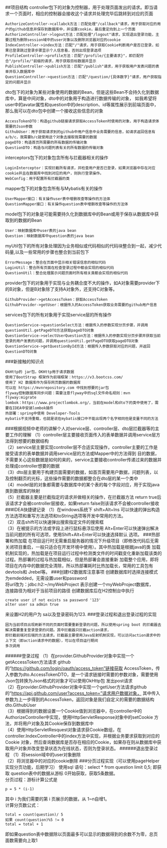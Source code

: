 ##项目结构
controller包下的对象为控制器，用于处理页面发出的请求。即当请求一个页面时，相应的控制器会接收这个请求并处理完毕后跳转到对应的页面
```
AuthorizeController->callabck方法：匹配处理"/callback"请求，用于获取对应的用户的github信息并保存到数据库中，并设置cookie，最后重定向到上一个页面
AuthorizeController->logout方法：匹配处理"/logout"请求，实现退出登录功能，主要过程为删除session域中的user对象以及删除浏览器对应的cookie
IndexController->index方法：匹配"/"请求，用于获取Cookie判断用户是否已登录，如果已登录跳过登录步骤显示个人信息看，否则出现登录选项
ProfileController->profile方法：匹配"/profile/{主要请求}"，即匹配符合"/profile/"前缀的请求，用于获取目标数据并显示
PublishController->publish方法：匹配"/publish"请求，用于获取用户发表问题的表单并存入数据库中
QuestionController->question方法：匹配"/question/{具体数字}"请求，用户获取指定的问题并显示
```
dto包下的对象为某些对象使用的数据的Bean，但是这些Bean不会持久化到数据库中，算是中间对象，dto中的对象用于构造进行数据传输的对象，
如我希望将user中的avatar属性和question中的description、id等属性展示到前端页面中，那么我可以在dto包中创建一个接收这些信息的对象
```
AccessTokenDTO：构造github链接请求获取AccessToken时使用的对象，用于构造请求体需要的Json参数
GithubUser：用于获取请求到的github中用户信息中业务需要的信息，如请求返回信息有a/b/c，我需要b/c就使用这个对象去接取我需要的数据
pageDTO：构造首页所需要的所有数据的传输对象
QuestionDTO：构造与问题列表有关的所有数据的传输对象
```
interceptors包下的对象包含所有与拦截器相关的操作
```
LoginInterceptor：实现拦截所有请求，并检查用户是否已登录，如果浏览器中存在对应cookie并且在数据库中找到对应的用户，则执行登录操作。
WebConfig：用于配置所有拦截器的类
```
mapper包下的对象包含所有与Mybatis有关的操作
```
UserMapper接口：有关操作user表中增删改查等操作的方法体
QuestionMapper接口：有关操作question表中增删改查等操作的方法体
```
model包下的对象是可能需要持久化到数据库中的Bean或用于保存从数据库中获取到的数据的Bean
```
User：映射数据库中user表的java bean
Question：映射数据库中question表的java bean
```
myUtil包下的所有对象处理因为业务相似或代码相似的代码块整合到一起，减少代码量,以及一些常用的步骤也整合到当前包下
```
ErrorMessage：整合在页面中显示相关错误信息的相似代码
LoginUtil：整合所有页面在检查登录过程中都会实现的相似代码
QuestionUtil：整合处理展示问题页面时所有相关类都会实现的相似代码
```
provider包下的对象用于实现与业务耦合度不大的操作，如A对象需要provider下的B对象，但是B对象除了支持A对象外，还支持C对象等。
```
GithubProvider->getAccessToken：获取AccessToken
GithubProvider->getUser：根据传入的AccessToken获取业务需要的github用户信息
```
services包下的所有对象用于实现service层的所有操作
```
QuestionService->questionSelect方法：根据传入的参数实现分页步骤，并调用questionUtil.getPageDTO方法获取pageDTO对象
QuestionService->selectUserQuestion方法：根据传入的参数实现分页步骤并获取当前登录的用户发表的问题，并调用questionUtil.getPageDTO获取pageDTO对象
QuestionService->getQuestionById方法：根据传入参数获取对应的问题，并返回QuestionDTO对象
```
###新接触的知识点
```
OkHttp的 jar包，OKHttp用于请求数据
使用了BootStrap 框架作为前端框架：https://v3.bootcss.com/
使用了 H2 数据库作为保存网页数据的数据库
可以在 https://mvnrepository.com 中找到想要的jar包
flyway控制数据库同步问题：需要注意flyway中的sql文件命名规则：mvn flyway:migrate
lombok：https://www.projectlombok.org/，当前在model和dto下的类中使用了，需要在IDEA中安装lombok插件
热部署：spring中使用 Developer-Tools
mybatis不支持重载，也就是说在mybatis接口中不能出现两个名字相同但是变量不同的方法
```
###根据视频中老师的讲解个人对service层、controller层、dto层拦截器等的主要工作的理解
（1）controller层主要接收页面传入的表单数据并调用service层方法得到想要的数据结构<br>
（2）service层主要实现controller层不合适实现操作，controller主要的工作是接受请求的表单数据并调用service层的方法或Mapper中的方法得到
    目的数据，不需要关心这些数据是如何的来的，service主要接收controller传递过来的数据并处理成controller想要的数据<br>
（3）dto层主要用于构建页面需要的数据，如首页需要用户数据，问题列表，以及控制翻页的光标，这些操作需要的数据都整合在dto层的某一个类中<br>
（4）model层的对象都需要与数据库中的某个表的每个字段对应，用于实现java类到数据库的映射<br>
（5）拦截器主要是拦截指定的请求并做相关的操作，在拦截器方法 return true后该请求才会被controller层接收，如果return false则该请求不会被controller接收
###IDEA快捷键记录
（1）在windows系统下 shift+Alt+Ins 可以快速的弹出构造方法选项和重写方法选项和toString选项等开发中常用的方法。<br>
（2）双击shift可以快速弹出搜索指定文件的搜索框<br>
（3）在被提示的方法或字段上进行鼠标悬浮后使用 Alt+Enter可以快速弹出解决当前问题的所有可选项，使用Shift+Alt+Enter可以快速选择默认
选项。
###热部署和热加载
在项目运行时无需重启服务器的情况下升级项目（即修改代码后无需关闭项目重启，一般只适合在开发环境中使用）。其中热加载是根据java的类
加载机制实现的，热加载是在项目运行过程中检测类文件的时间戳变化重新加载该类的过程。热部署的过程与热加载相似，但是热部署会直接重新
加载整个应用，即将项目在内存中的数据完全清除，所以热部署耗时比热加载长，常用的工具包有 devtools和 Jrebel等。
###创建H2数据库注意事项
创建数据库时选择连接模式为emdedded，无需设置user和password<br>
将url改为：jdbc:h2:~/myWebProject 表示创建一个myWebProject数据库，<br>
连接路径为相对于当前项目的路径
创建数据库后在H2控制台中执行
```
create user if not exists sa password '123'
alter user sa admin true
```
来设置H2的用户为 sa以及登录密码为123.
###登录过程和退出登录过程的实现
```
因为当前项目出现刷新不同的页面时需要重新登录的问题，所以使用spring boot 的拦截器去解决需要重复登录登录的问题。其中拦截器只拦截action请求，
即拦截前端对后端的方法请求。拦截器主要使用Java反射机制实现，可以访问action请求中的上下文（即action请求中的数据），可以在项目运行期间
多次调用
```
######登录过程
（1）在provider.GithubProvider对象中实现一个getAccessToken方法请求 github的“https://github.com/login/oauth/access_token”链接获取
AccessToken，传入参数为dto.AccessTokenDTO，是一个请求链接时需要的参数对象，需要使用Json包转换为Json格式的对象才可以使用OkHttp包
发出post请求
<br>
（2）在provider.GithubProvider对象中实现一个getUser方法请求github的“https://api.github.com/user?access_token=”请求用户数据对象，
其中传入参数为上一步得到的AccessToken，返回对象是我们自定义的需要的数据结构dto.GithubUser
<br>
（3）根据得到的数据设置一个Cookie值到浏览器中，在controller中的AuthorizeController中实现，使用HttpServletResponse对象中的setCookie
方法，并将用户对象及其Cookie保存到数据库中
<br>
（4）使用HttpServletResquest对象请求获Cookie数组，在controller.IndexController中的index方法中实现，并根据业务要求获取到对应的Cookie
对象，然后查询数据库是否存在相应的Cookie，如果存在则从数据库中获取用户对象并改变登录状态为在线状态，否则为登录状态。
######退出登录过程
（1）将session域中的user对象删除<br>
（2）将浏览器中的对应的cookie删除
###分页过程实现（可以使用pageHelper实现分页功能，后期学习）
使用sql 语句：select * from question limit 0,5; 即获取 question表中的数据从游标 0开始获取，获取5条数据。<br>
分页过程：游标计算公式是
```
p = 5 * (i-1) 
```
其中 i 为我们需要的第 i 页展示的数据，从 1~n自增1。<br>
计算分页数公式：
```
total = count(question)/ 5
如果 count(question)%5 != 0
total = total + 1
```
即如果question表中数据除以页面最多可以显示的数据得到的余数不为零，总页面数需要向上取1

